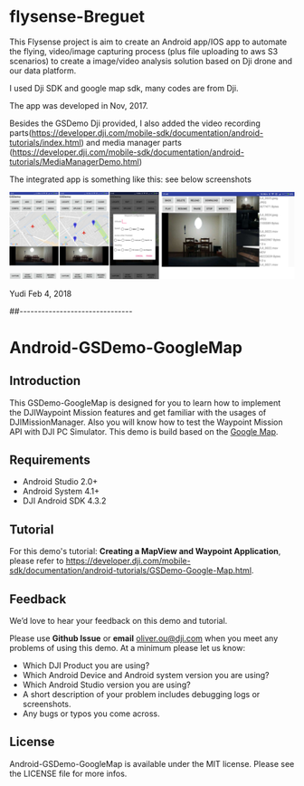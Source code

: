 # flysense-Breguet









This Flysense project is aim to create an Android app/IOS app to automate the flying, video/image capturing process (plus file uploading to aws S3 scenarios) to create a image/video analysis solution based on Dji drone and our data platform.

I used Dji SDK and google map sdk, many codes are from Dji. 

The app was developed in Nov, 2017. 

Besides the GSDemo Dji provided, I also added the video recording parts(https://developer.dji.com/mobile-sdk/documentation/android-tutorials/index.html) and media manager parts (https://developer.dji.com/mobile-sdk/documentation/android-tutorials/MediaManagerDemo.html)

The integrated app is something like this: see below screenshots

![alt text](https://github.com/xyd945/flysense-Breguet/blob/master/screen-shots.png)



Yudi 
Feb 4, 2018

##-------------------------------
# Android-GSDemo-GoogleMap

## Introduction

This GSDemo-GoogleMap is designed for you to learn how to implement the DJIWaypoint Mission features and get familiar with the usages of DJIMissionManager. Also you will know how to test the Waypoint Mission API with DJI PC Simulator. This demo is build based on the [Google Map](https://developers.google.com/maps).

## Requirements

 - Android Studio 2.0+
 - Android System 4.1+
 - DJI Android SDK 4.3.2

## Tutorial

For this demo's tutorial: **Creating a MapView and Waypoint Application**, please refer to <https://developer.dji.com/mobile-sdk/documentation/android-tutorials/GSDemo-Google-Map.html>.

## Feedback

We’d love to hear your feedback on this demo and tutorial.

Please use **Github Issue** or **email** [oliver.ou@dji.com](oliver.ou@dji.com) when you meet any problems of using this demo. At a minimum please let us know:

* Which DJI Product you are using?
* Which Android Device and Android system version you are using?
* Which Android Studio version you are using?
* A short description of your problem includes debugging logs or screenshots.
* Any bugs or typos you come across.

## License

Android-GSDemo-GoogleMap is available under the MIT license. Please see the LICENSE file for more infos.
